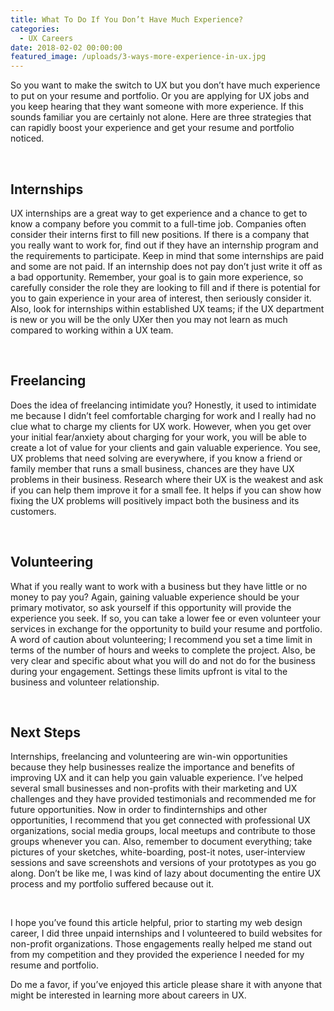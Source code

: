 ```yaml
---
title: What To Do If You Don’t Have Much Experience?
categories:
  - UX Careers
date: 2018-02-02 00:00:00
featured_image: /uploads/3-ways-more-experience-in-ux.jpg
---
```



So you want to make the switch to UX but you don’t have much experience to put on your resume and portfolio. Or you are applying for UX jobs and you keep hearing that they want someone with more experience. If this sounds familiar you are certainly not alone. Here are three strategies that can rapidly boost your experience and get your resume and portfolio noticed.

&nbsp;

## Internships

UX internships are a great way to get experience and a chance to get to know a company before you commit to a full-time job. Companies often consider their interns first to fill new positions. If there is a company that you really want to work for, find out if they have an internship program and the requirements to participate. Keep in mind that some internships are paid and some are not paid. If an internship does not pay don’t just write it off as a bad opportunity. Remember, your goal is to gain more experience, so carefully consider the role they are looking to fill and if there is potential for you to gain experience in your area of interest, then seriously consider it. Also, look for internships within established UX teams; if the UX department is new or you will be the only UXer then you may not learn as much compared to working within a UX team. &nbsp;

&nbsp;

## Freelancing

Does the idea of freelancing intimidate you? Honestly, it used to intimidate me because I didn’t feel comfortable charging for work and I really had no clue what to charge my clients for UX work. However, when you get over your initial fear/anxiety about charging for your work, you will be able to create a lot of value for your clients and gain valuable experience. You see, UX problems that need solving are everywhere, if you know a friend or family member that runs a small business, chances are they have UX problems in their business. Research where their UX is the weakest and ask if you can help them improve it for a small fee. It helps if you can show how fixing the UX problems will positively impact both the business and its customers.

&nbsp;

## Volunteering

What if you really want to work with a business but they have little or no money to pay you? Again, gaining valuable experience should be your primary motivator, so ask yourself if this opportunity will provide the experience you seek. If so, you can take a lower fee or even volunteer your services in exchange for the opportunity to build your resume and portfolio. A word of caution about volunteering; I recommend you set a time limit in terms of the number of hours and weeks to complete the project. Also, be very clear and specific about what you will do and not do for the business during your engagement. Settings these limits upfront is vital to the business and volunteer relationship.

&nbsp;

## Next Steps

Internships, freelancing and volunteering are win-win opportunities because they help businesses realize the importance and benefits of improving UX and it can help you gain valuable experience. I’ve helped several small businesses and non-profits with their marketing and UX challenges and they have provided testimonials and recommended me for future opportunities. Now in order to findinternships and other opportunities, I recommend that you get connected with professional UX organizations, social media groups, local meetups and contribute to those groups whenever you can. Also, remember to document everything; take pictures of your sketches, white-boarding, post-it notes, user-interview sessions and save screenshots and versions of your prototypes as you go along. Don’t be like me, I was kind of lazy about documenting the entire UX process and my portfolio suffered because out it.

&nbsp;

I hope you’ve found this article helpful, prior to starting my web design career, I did three unpaid internships and I volunteered to build websites for non-profit organizations. Those engagements really helped me stand out from my competition and they provided the experience I needed for my resume and portfolio.

Do me a favor, if you’ve enjoyed this article please share it with anyone that might be interested in learning more about careers in UX.